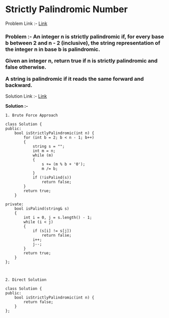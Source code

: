 # Strictly Palindromic Number

Problem Link :- [Link](https://leetcode.com/problems/strictly-palindromic-number/)

<h3>
Problem :- An integer n is strictly palindromic if, for every base b between 2 and n - 2 (inclusive), the string representation of the integer n in base b is palindromic.

Given an integer n, return true if n is strictly palindromic and false otherwise.

A string is palindromic if it reads the same forward and backward.
</h3>

Solution Link :- [Link](https://leetcode.com/problems/strictly-palindromic-number/submissions/882716126/)

**Solution :-**
```
1. Brute Force Approach

class Solution {
public:
    bool isStrictlyPalindromic(int n) {
        for (int b = 2; b < n - 1; b++)
        {
            string s = "";
            int m = n;
            while (m)
            {
                s += (m % b + '0');
                m /= b;
            }
            if (!isPalind(s))
                return false;
        }
        return true;
    }
    
private: 
    bool isPalind(string& s)
    {
        int i = 0, j = s.length() - 1;
        while (i < j)
        {
            if (s[i] != s[j])
                return false;
            i++;
            j--;
        }
        return true;
    }
};



2. Direct Solution

class Solution {
public:
    bool isStrictlyPalindromic(int n) {
        return false;
    }
};
```
